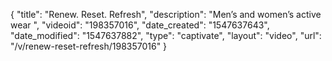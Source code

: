 {
    "title": "Renew. Reset. Refresh",
    "description": "Men’s and women’s active wear ",
    "videoid": "198357016",
    "date_created": "1547637643",
    "date_modified": "1547637882",
    "type": "captivate",
    "layout": "video",
    "url": "\/v\/renew-reset-refresh\/198357016"
}